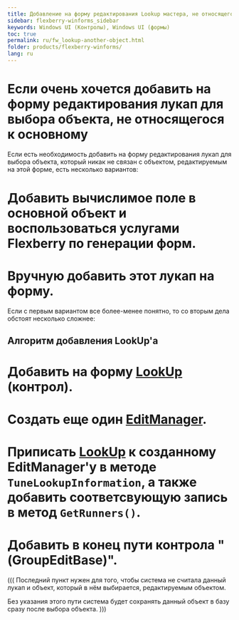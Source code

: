 ```yaml
---
title: Добавление на форму редактирования Lookup мастера, не относящегося к основному объекту
sidebar: flexberry-winforms_sidebar
keywords: Windows UI (Контролы), Windows UI (формы)
toc: true
permalink: ru/fw_lookup-another-object.html
folder: products/flexberry-winforms/
lang: ru
---
```


# Если очень хочется добавить на форму редактирования лукап для выбора объекта, не относящегося к основному
Если есть необходимость добавить на форму редактирования лукап для выбора объекта, который никак не связан с объектом, редактируемым на этой форме, есть несколько вариантов:

# Добавить вычислимое поле в основной объект и воспользоваться услугами Flexberry по генерации форм.
# Вручную добавить этот лукап на форму.

Если с первым вариантом все более-менее понятно, то со вторым дела обстоят несколько сложнее:

## Алгоритм добавления LookUp'а
# Добавить на форму [LookUp](fa_lookup-overview.html) (контрол).
# Создать еще один [EditManager](fw_editmanager.html).
# Приписать [LookUp](fa_lookup-overview.html) к созданному EditManager'у в методе `TuneLookupInformation`, а также добавить соответсвующую запись в метод `GetRunners()`.
# Добавить в конец пути контрола "(GroupEditBase)".

(((<msg type=Important>
Последний пункт нужен для того, чтобы система не считала данный лукап и объект, который в нём выбирается, редактируемым объектом.
 
Без указания этого пути система будет сохранять данный объект в базу сразу после выбора объекта. 
</msg>)))



